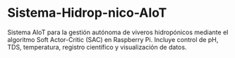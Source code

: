 # Sistema-Hidrop-nico-AIoT
Sistema AIoT para la gestión autónoma de viveros hidropónicos mediante el algoritmo Soft Actor-Critic (SAC) en Raspberry Pi. Incluye control de pH, TDS, temperatura, registro científico y visualización de datos.
